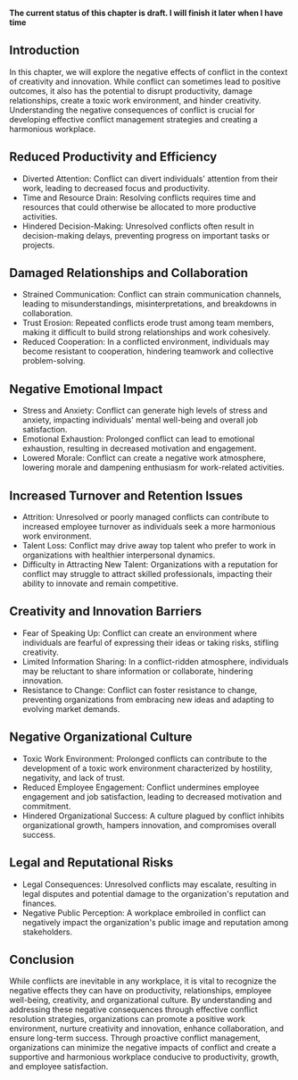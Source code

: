 **The current status of this chapter is draft. I will finish it later when I have time**

Introduction
------------

In this chapter, we will explore the negative effects of conflict in the context of creativity and innovation. While conflict can sometimes lead to positive outcomes, it also has the potential to disrupt productivity, damage relationships, create a toxic work environment, and hinder creativity. Understanding the negative consequences of conflict is crucial for developing effective conflict management strategies and creating a harmonious workplace.

Reduced Productivity and Efficiency
-----------------------------------

* Diverted Attention: Conflict can divert individuals' attention from their work, leading to decreased focus and productivity.
* Time and Resource Drain: Resolving conflicts requires time and resources that could otherwise be allocated to more productive activities.
* Hindered Decision-Making: Unresolved conflicts often result in decision-making delays, preventing progress on important tasks or projects.

Damaged Relationships and Collaboration
---------------------------------------

* Strained Communication: Conflict can strain communication channels, leading to misunderstandings, misinterpretations, and breakdowns in collaboration.
* Trust Erosion: Repeated conflicts erode trust among team members, making it difficult to build strong relationships and work cohesively.
* Reduced Cooperation: In a conflicted environment, individuals may become resistant to cooperation, hindering teamwork and collective problem-solving.

Negative Emotional Impact
-------------------------

* Stress and Anxiety: Conflict can generate high levels of stress and anxiety, impacting individuals' mental well-being and overall job satisfaction.
* Emotional Exhaustion: Prolonged conflict can lead to emotional exhaustion, resulting in decreased motivation and engagement.
* Lowered Morale: Conflict can create a negative work atmosphere, lowering morale and dampening enthusiasm for work-related activities.

Increased Turnover and Retention Issues
---------------------------------------

* Attrition: Unresolved or poorly managed conflicts can contribute to increased employee turnover as individuals seek a more harmonious work environment.
* Talent Loss: Conflict may drive away top talent who prefer to work in organizations with healthier interpersonal dynamics.
* Difficulty in Attracting New Talent: Organizations with a reputation for conflict may struggle to attract skilled professionals, impacting their ability to innovate and remain competitive.

Creativity and Innovation Barriers
----------------------------------

* Fear of Speaking Up: Conflict can create an environment where individuals are fearful of expressing their ideas or taking risks, stifling creativity.
* Limited Information Sharing: In a conflict-ridden atmosphere, individuals may be reluctant to share information or collaborate, hindering innovation.
* Resistance to Change: Conflict can foster resistance to change, preventing organizations from embracing new ideas and adapting to evolving market demands.

Negative Organizational Culture
-------------------------------

* Toxic Work Environment: Prolonged conflicts can contribute to the development of a toxic work environment characterized by hostility, negativity, and lack of trust.
* Reduced Employee Engagement: Conflict undermines employee engagement and job satisfaction, leading to decreased motivation and commitment.
* Hindered Organizational Success: A culture plagued by conflict inhibits organizational growth, hampers innovation, and compromises overall success.

Legal and Reputational Risks
----------------------------

* Legal Consequences: Unresolved conflicts may escalate, resulting in legal disputes and potential damage to the organization's reputation and finances.
* Negative Public Perception: A workplace embroiled in conflict can negatively impact the organization's public image and reputation among stakeholders.

Conclusion
----------

While conflicts are inevitable in any workplace, it is vital to recognize the negative effects they can have on productivity, relationships, employee well-being, creativity, and organizational culture. By understanding and addressing these negative consequences through effective conflict resolution strategies, organizations can promote a positive work environment, nurture creativity and innovation, enhance collaboration, and ensure long-term success. Through proactive conflict management, organizations can minimize the negative impacts of conflict and create a supportive and harmonious workplace conducive to productivity, growth, and employee satisfaction.

